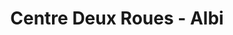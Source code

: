 ---
title: "Centre Deux Roues - Albi"
url: /lescure-dalbigeois/centre-deux-roues-albi/
shop: moto
---
